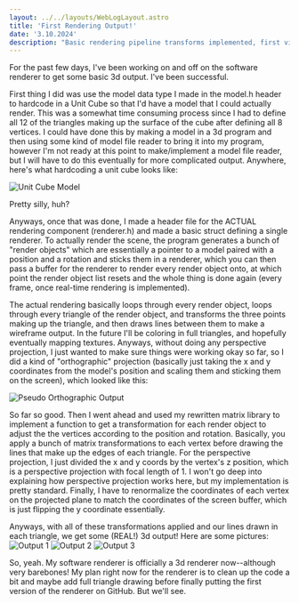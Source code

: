 ```yaml
---
layout: ../../layouts/WebLogLayout.astro
title: 'First Rendering Output!'
date: '3.10.2024'
description: "Basic rendering pipeline transforms implemented, first visible 3d output for the software renderer!"
---
```

For the past few days, I've been working on and off on the software renderer to get some basic 3d output. I've been successful.

First thing I did was use the model data type I made in the model.h header to hardcode in a Unit Cube so that I'd have a model that I could actually render. This was a somewhat time consuming process since I had to define all 12 of the triangles making up the surface of the cube after defining all 8 vertices. I could have done this by making a model in a 3d program and then using some kind of model file reader to bring it into my program, however I'm not ready at this point to make/implement a model file reader, but I will have to do this eventually for more complicated output. Anywhere, here's what hardcoding a unit cube looks like:

![Unit Cube Model](/personal-website/blogimages/blog5/blog5_unitcube.png)

Pretty silly, huh?

Anyways, once that was done, I made a header file for the ACTUAL rendering component (renderer.h) and made a basic struct defining a single renderer. To actually render the scene, the program generates a bunch of "render objects" which are essentially a pointer to a model paired with a position and a rotation and sticks them in a renderer, which you can then pass a buffer for the renderer to render every render object onto, at which point the render object list resets and the whole thing is done again (every frame, once real-time rendering is implemented).

The actual rendering basically loops through every render object, loops through every triangle of the render object, and transforms the three points making up the triangle, and then draws lines between them to make a wireframe output. In the future I'll be coloring in full triangles, and hopefully eventually mapping textures. Anyways, without doing any perspective projection, I just wanted to make sure things were working okay so far, so I did a kind of "orthographic" projection (basically just taking the x and y coordinates from the model's position and scaling them and sticking them on the screen), which looked like this:

![Pseudo Orthographic Output](/personal-website/blogimages/blog5/blog5_orthooutput.png)

So far so good. Then I went ahead and used my rewritten matrix library to implement a function to get a transformation for each render object to adjust the the vertices according to the position and rotation. Basically, you apply a bunch of matrix transformations to each vertex before drawing the lines that make up the edges of each triangle. For the perspective projection, I just divided the x and y coords by the vertex's z position, which is a perspective projection with focal length of 1. I won't go deep into explaining how perspective projection works here, but my implementation is pretty standard. Finally, I have to renormalize the coordinates of each vertex on the projected plane to match the coordinates of the screen buffer, which is just flipping the y coordinate essentially.

Anyways, with all of these transformations applied and our lines drawn in each triangle, we get some (REAL!) 3d output! Here are some pictures:
![Output 1](/personal-website/blogimages/blog5/blog5_output1.png)
![Output 2](/personal-website/blogimages/blog5/blog5_output2.png)
![Output 3](/personal-website/blogimages/blog5/blog5_output3.png)

So, yeah. My software renderer is officially a 3d renderer now--although very barebones!
My plan right now for the renderer is to clean up the code a bit and maybe add full triangle drawing before finally putting the first version of the renderer on GitHub. But we'll see.